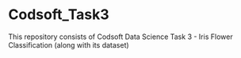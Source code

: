 # Codsoft_Task3
This repository consists of Codsoft Data Science Task 3 - Iris Flower Classification (along with its dataset)
